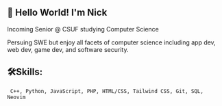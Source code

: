 ## 👋 Hello World! I'm Nick  

Incoming Senior @ CSUF studying Computer Science

Persuing SWE but enjoy all facets of computer science including app dev, web dev, game dev, and software security.

## 🛠Skills:  
``` C++, Python, JavaScript, PHP, HTML/CSS, Tailwind CSS, Git, SQL, Neovim```


<!--
**NickPrivate/NickPrivate** is a ✨ _special_ ✨ repository because its `README.md` (this file) appears on your GitHub profile.

Here are some ideas to get you started:

- 🔭 I’m currently working on ...
- 🌱 I’m currently learning ...
- 👯 I’m looking to collaborate on ...
- 🤔 I’m looking for help with ...
- 💬 Ask me about ...
- 📫 How to reach me: ...
- 😄 Pronouns: ...
- ⚡ Fun fact: ...
-->
